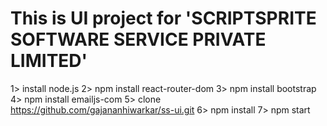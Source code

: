 # This is UI project for 'SCRIPTSPRITE SOFTWARE SERVICE PRIVATE LIMITED'

1> install node.js
2> npm install react-router-dom
3> npm install bootstrap
4> npm install emailjs-com
5> clone https://github.com/gajananhiwarkar/ss-ui.git
6> npm install
7> npm start
